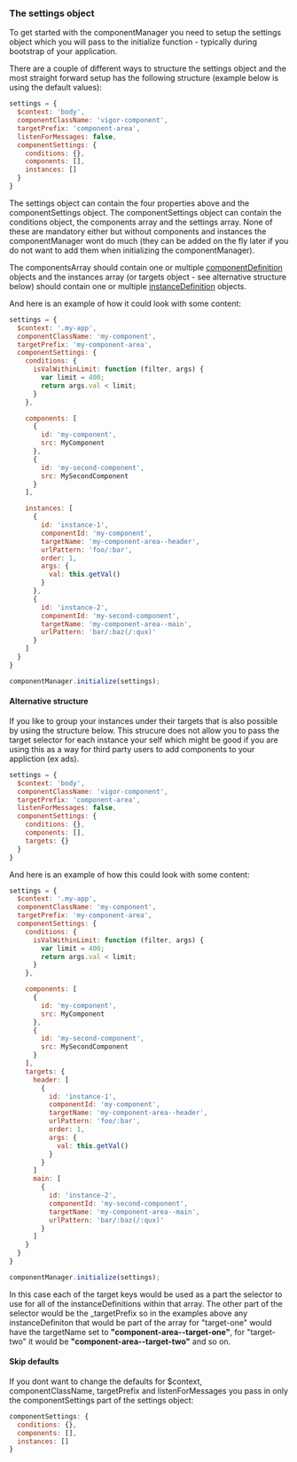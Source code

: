 ### <a name="settings"></a>The settings object
To get started with the componentManager you need to setup the settings object which you will pass to the initialize function - typically during bootstrap of your application.

There are a couple of different ways to structure the settings object and the most straight forward setup has the following structure (example below is using the default values):
```javascript
settings = {
  $context: 'body',
  componentClassName: 'vigor-component',
  targetPrefix: 'component-area',
  listenForMessages: false,
  componentSettings: {
    conditions: {},
    components: [],
    instances: []
  }
}
```

The settings object can contain the four properties above and the componentSettings object. The componentSettings object can contain the conditions object, the components array and the settings array. None of these are mandatory either but without components and instances the componentManager wont do much (they can be added on the fly later if you do not want to add them when initializing the componentManager).

The componentsArray should contain one or multiple [componentDefinition](#component-definitions) objects and the instances array (or targets object - see alternative structure below) should contain one or multiple [instanceDefinition](#instance-definitions) objects.

And here is an example of how it could look with some content:
```javascript
settings = {
  $context: '.my-app',
  componentClassName: 'my-component',
  targetPrefix: 'my-component-area',
  componentSettings: {
    conditions: {
      isValWithinLimit: function (filter, args) {
        var limit = 400;
        return args.val < limit;
      }
    },

    components: [
      {
        id: 'my-component',
        src: MyComponent
      },
      {
        id: 'my-second-component',
        src: MySecondComponent
      }
    ],

    instances: [
      {
        id: 'instance-1',
        componentId: 'my-component',
        targetName: 'my-component-area--header',
        urlPattern: 'foo/:bar',
        order: 1,
        args: {
          val: this.getVal()
        }
      },
      {
        id: 'instance-2',
        componentId: 'my-second-component',
        targetName: 'my-component-area--main',
        urlPattern: 'bar/:baz(/:qux)'
      }
    ]
  }
}

componentManager.initialize(settings);
```

#### Alternative structure
If you like to group your instances under their targets that is also possible by using the structure below. This strucure does not allow you to pass the target selector for each instance your self which might be good if you are using this as a way for third party users to add components to your appliction (ex ads).

```javascript
settings = {
  $context: 'body',
  componentClassName: 'vigor-component',
  targetPrefix: 'component-area',
  listenForMessages: false,
  componentSettings: {
    conditions: {},
    components: [],
    targets: {}
  }
}
```

And here is an example of how this could look with some content:
```javascript
settings = {
  $context: '.my-app',
  componentClassName: 'my-component',
  targetPrefix: 'my-component-area',
  componentSettings: {
    conditions: {
      isValWithinLimit: function (filter, args) {
        var limit = 400;
        return args.val < limit;
      }
    },

    components: [
      {
        id: 'my-component',
        src: MyComponent
      },
      {
        id: 'my-second-component',
        src: MySecondComponent
      }
    ],
    targets: {
      header: [
        {
          id: 'instance-1',
          componentId: 'my-component',
          targetName: 'my-component-area--header',
          urlPattern: 'foo/:bar',
          order: 1,
          args: {
            val: this.getVal()
          }
        }
      ]
      main: [
        {
          id: 'instance-2',
          componentId: 'my-second-component',
          targetName: 'my-component-area--main',
          urlPattern: 'bar/:baz(/:qux)'
        }
      ]
    }
  }
}

componentManager.initialize(settings);
```
In this case each of the target keys would be used as a part the selector to use for all of the instanceDefinitions within that array. The other part of the selector would be the _targetPrefix so in the examples above any instanceDefiniton that would be part of the array for "target-one" would have the targetName set to **"component-area--target-one"**, for "target-two" it would be **"component-area--target-two"** and so on. 

#### Skip defaults
If you dont want to change the defaults for $context, componentClassName, targetPrefix and listenForMessages you pass in only the componentSettings part of the settings object:
```javascript
componentSettings: {
  conditions: {},
  components: [],
  instances: []
}
```

